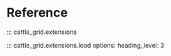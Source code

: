 # Reference

::: cattle_grid.extensions

::: cattle_grid.extensions.load
    options:
        heading_level: 3
